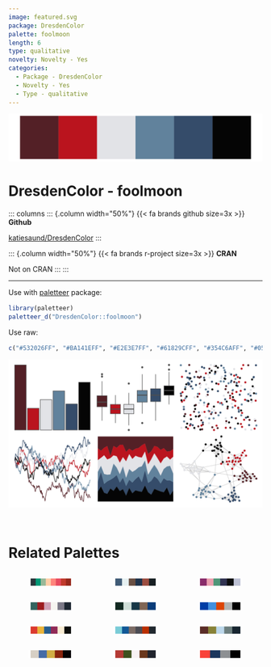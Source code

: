 ```yaml
---
image: featured.svg
package: DresdenColor
palette: foolmoon
length: 6
type: qualitative
novelty: Novelty - Yes
categories:
  - Package - DresdenColor
  - Novelty - Yes
  - Type - qualitative
---
```


![](featured.svg)

# DresdenColor - foolmoon 

::: columns
::: {.column width="50%"}
{{< fa brands github size=3x >}}
**Github**

[katiesaund/DresdenColor](https://github.com/katiesaund/DresdenColor)
:::

::: {.column width="50%"}
{{< fa brands r-project size=3x >}}
**CRAN**

Not on CRAN
:::
:::

<hr> 

Use with [paletteer](https://emilhvitfeldt.github.io/paletteer/) package:

```r
library(paletteer)
paletteer_d("DresdenColor::foolmoon")
```

Use raw:

```r
c("#532026FF", "#BA141EFF", "#E2E3E7FF", "#61829CFF", "#354C6AFF", "#050505FF")
``` 

![](examples.svg) 

<br>

# Related Palettes

<div class="list" style="display: grid; grid-template-columns: auto auto auto;"> <figure class="figure">
<a href="../../awtools/a_palette/"> <img src="../../awtools/a_palette/featured.svg" style="width: 100%;" class="figure-img"></a>
</figure> <figure class="figure">
<a href="../../severance/HideAndSeek/"> <img src="../../severance/HideAndSeek/featured.svg" style="width: 100%;" class="figure-img"></a>
</figure> <figure class="figure">
<a href="../../futurevisions/jupiter/"> <img src="../../futurevisions/jupiter/featured.svg" style="width: 100%;" class="figure-img"></a>
</figure> <figure class="figure">
<a href="../../DresdenColor/ghoststory/"> <img src="../../DresdenColor/ghoststory/featured.svg" style="width: 100%;" class="figure-img"></a>
</figure> <figure class="figure">
<a href="../../severance/TheYouYouAre/"> <img src="../../severance/TheYouYouAre/featured.svg" style="width: 100%;" class="figure-img"></a>
</figure> <figure class="figure">
<a href="../../nbapalettes/clippers_city/"> <img src="../../nbapalettes/clippers_city/featured.svg" style="width: 100%;" class="figure-img"></a>
</figure> <figure class="figure">
<a href="../../futurevisions/mars/"> <img src="../../futurevisions/mars/featured.svg" style="width: 100%;" class="figure-img"></a>
</figure> <figure class="figure">
<a href="../../Manu/Tui/"> <img src="../../Manu/Tui/featured.svg" style="width: 100%;" class="figure-img"></a>
</figure> <figure class="figure">
<a href="../../colRoz/i_lesueurii/"> <img src="../../colRoz/i_lesueurii/featured.svg" style="width: 100%;" class="figure-img"></a>
</figure> <figure class="figure">
<a href="../../lisa/HilmaafKlint/"> <img src="../../lisa/HilmaafKlint/featured.svg" style="width: 100%;" class="figure-img"></a>
</figure> <figure class="figure">
<a href="../../lisa/JohnSingerSargent/"> <img src="../../lisa/JohnSingerSargent/featured.svg" style="width: 100%;" class="figure-img"></a>
</figure> <figure class="figure">
<a href="../../nbapalettes/bobcats_original/"> <img src="../../nbapalettes/bobcats_original/featured.svg" style="width: 100%;" class="figure-img"></a>
</figure> 
</div>
